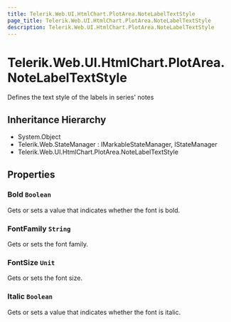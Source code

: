 ```yaml
---
title: Telerik.Web.UI.HtmlChart.PlotArea.NoteLabelTextStyle
page_title: Telerik.Web.UI.HtmlChart.PlotArea.NoteLabelTextStyle
description: Telerik.Web.UI.HtmlChart.PlotArea.NoteLabelTextStyle
---
```


# Telerik.Web.UI.HtmlChart.PlotArea.NoteLabelTextStyle

Defines the text style of the labels in series' notes

## Inheritance Hierarchy

* System.Object
* Telerik.Web.StateManager : IMarkableStateManager, IStateManager
* Telerik.Web.UI.HtmlChart.PlotArea.NoteLabelTextStyle

## Properties

###  Bold `Boolean`

Gets or sets a value that indicates whether the font is bold.

###  FontFamily `String`

Gets or sets the font family.

###  FontSize `Unit`

Gets or sets the font size.

###  Italic `Boolean`

Gets or sets a value that indicates whether the font is italic.


